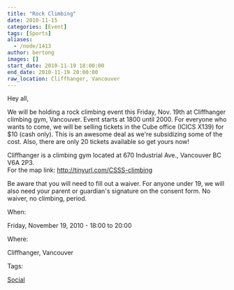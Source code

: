 ```yaml
---
title: "Rock Climbing"
date: 2010-11-15
categories: [Event]
tags: [Sports]
aliases:
  - /node/1413
author: bertong
images: []
start_date: 2010-11-19 18:00:00
end_date: 2010-11-19 20:00:00
raw_location: Cliffhanger, Vancouver
---
```


Hey all,

We will be holding a rock climbing event this Friday, Nov. 19th at Cliffhanger climbing gym, Vancouver. Event starts at 1800 until 2000. For everyone who wants to come, we will be selling tickets in the Cube office (ICICS X139) for $10 (cash only). This is an awesome deal as we're subsidizing some of the cost. Also, there are only 20 tickets available so get yours now!

Cliffhanger is a climbing gym located at 670 Industrial Ave., Vancouver BC V6A 2P3. \
For the map link: http://tinyurl.com/CSSS-climbing

Be aware that you will need to fill out a waiver. For anyone under 19, we will also need your parent or guardian's signature on the consent form. No waiver, no climbing, period.

When: 

Friday, November 19, 2010 - 18:00 to 20:00

Where: 

Cliffhanger, Vancouver

Tags: 

[Social](/social)
